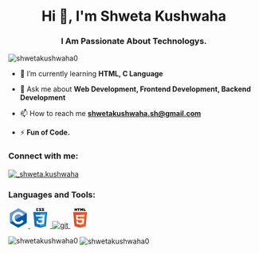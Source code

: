 <h1 align="center">Hi 👋, I'm Shweta Kushwaha</h1>
<h3 align="center">I Am Passionate About Technologys.</h3>

<p align="left"> <img src="https://komarev.com/ghpvc/?username=shwetakushwaha0&label=Profile%20views&color=0e75b6&style=flat" alt="shwetakushwaha0" /> </p>

- 🌱 I’m currently learning **HTML, C Language**

- 💬 Ask me about **Web Development, Frontend Development, Backend Development**

- 📫 How to reach me **shwetakushwaha.sh@gmail.com**

- ⚡ **Fun of Code.**

<h3 align="left">Connect with me:</h3>
<p align="left">
<a href="https://instagram.com/_shweta.kushwaha" target="blank"><img align="center" src="https://raw.githubusercontent.com/rahuldkjain/github-profile-readme-generator/master/src/images/icons/Social/instagram.svg" alt="_shweta.kushwaha" height="30" width="40" /></a>
</p>

<h3 align="left">Languages and Tools:</h3>
<p align="left"> <a href="https://www.cprogramming.com/" target="_blank" rel="noreferrer"> <img src="https://raw.githubusercontent.com/devicons/devicon/master/icons/c/c-original.svg" alt="c" width="40" height="40"/> </a> <a href="https://www.w3schools.com/css/" target="_blank" rel="noreferrer"> <img src="https://raw.githubusercontent.com/devicons/devicon/master/icons/css3/css3-original-wordmark.svg" alt="css3" width="40" height="40"/> </a> <a href="https://git-scm.com/" target="_blank" rel="noreferrer"> <img src="https://www.vectorlogo.zone/logos/git-scm/git-scm-icon.svg" alt="git" width="40" height="40"/> </a> <a href="https://www.w3.org/html/" target="_blank" rel="noreferrer"> <img src="https://raw.githubusercontent.com/devicons/devicon/master/icons/html5/html5-original-wordmark.svg" alt="html5" width="40" height="40"/> </a> </p>

<p><img align="left" src="https://github-readme-stats.vercel.app/api/top-langs?username=shwetakushwaha0&show_icons=true&locale=en&layout=compact" alt="shwetakushwaha0" /></p>

<p>&nbsp;<img align="center" src="https://github-readme-stats.vercel.app/api?username=shwetakushwaha0&show_icons=true&locale=en" alt="shwetakushwaha0" /></p>
